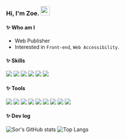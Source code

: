 ### Hi, I'm Zoe. <img src="https://media.giphy.com/media/hvRJCLFzcasrR4ia7z/giphy.gif" width="25px">

#### ✨ Who am I
 - Web Publisher
 - Interested in `Front-end`, `Web Accessibility`.

#### ✨ Skills
<p>
  <img src="https://img.shields.io/badge/HTML5-E34F26?style=flat&logo=HTML5&logoColor=white"/>
  <img src="https://img.shields.io/badge/CSS3-FF9E0F?style=flat&amp;logo=CSS3&logoColor=white"/>
  <img src="https://img.shields.io/badge/Sass-CC6699?style=flat&amp;logo=sass&logoColor=white"/>
  <img src="https://img.shields.io/badge/Gulp-CF4647?style=flat&logo=gulp&logoColor=white"/>
  <img src="https://img.shields.io/badge/JavaScript-F7DF1E?style=flat&logo=JavaScript&logoColor=white"/>
  <img src="https://img.shields.io/badge/jQuery-0769AD?style=flat&logo=jquery&logoColor=white"/>
</p>

#### ✨ Tools
<p>
  <img src="https://img.shields.io/badge/VSCode-007ACC?style=flat&logo=Visual Studio Code&logoColor=white"/>
  <img src="https://img.shields.io/badge/Git-f05032?style=flat&logo=git&logoColor=white"/>
  <img src="https://img.shields.io/badge/GitHub-181717?style=flat&logo=github&logoColor=white"/>
  <img src="https://img.shields.io/badge/SVN-809CC9?style=flat&logo=Subversion&logoColor=white"/>
  <img src="https://img.shields.io/badge/Zeplin-F7A41D?style=flat&logo=Zotero&logoColor=white"/>
  <img src="https://img.shields.io/badge/Figma-F24E1E?style=flat&logo=Figma&logoColor=white"/>
  <img src="https://img.shields.io/badge/Notion-000000?style=flat&logo=Notion&logoColor=white"/>
  <img src="https://img.shields.io/badge/Slack-4A154B?style=flat&logo=Slack&logoColor=white"/>
  <img src="https://img.shields.io/badge/Discord-3C3C3D?style=flat&logo=discord">
</p>

#### ✨ Dev log
![Sor's GitHub stats](https://github-readme-stats.vercel.app/api?username=zoe-kim&show_icons=true&theme=vue) ![Top Langs](https://github-readme-stats.vercel.app/api/top-langs/?username=zoe-kim&layout=compact&theme=vue)
